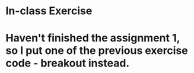 # In-class Exercise
# Haven't finished the assignment 1, so I put one of the previous exercise code - breakout instead. 